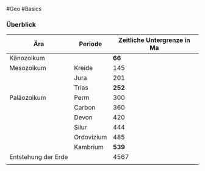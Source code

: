 #Geo #Basics

### Überblick

| Ära                 | Periode    | Zeitliche Untergrenze in Ma |
| ------------------- | ---------- | --------------------------- |
| Känozoikum          |            | **66**                      |
| Mesozoikum          | Kreide     | 145                         |
|                     | Jura       | 201                         |
|                     | Trias      | **252**                     |
| Paläozoikum         | Perm       | 300                         |
|                     | Carbon     | 360                         |
|                     | Devon      | 420                         |
|                     | Silur      | 444                         |
|                     | Ordovizium | 485                         |
|                     | Kambrium   | **539**                     |
| Entstehung der Erde |            | 4567                        |
|                     |            |                             |
<!--ID: 1705934303665-->

